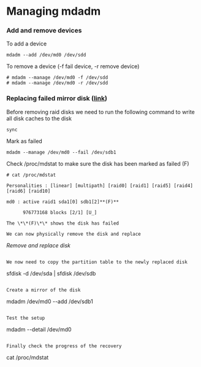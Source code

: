 # Managing mdadm

### Add and remove devices

To add a device
```
mdadm --add /dev/md0 /dev/sdd
```

To remove a device (-f fail device, -r remove device)
```
# mdadm --manage /dev/md0 -f /dev/sdd
# mdadm --manage /dev/md0 -r /dev/sdd
```

### Replacing failed mirror disk ([link](https://www.thegeekdiary.com/replacing-a-failed-mirror-disk-in-a-software-raid-array-mdadm/))

Before removing raid disks we need to run the following command to write all disk caches to the disk
```
sync    
```

Mark as failed
```
mdadm --manage /dev/md0 --fail /dev/sdb1
```

Check /proc/mdstat to make sure the disk has been marked as failed (F)
```
# cat /proc/mdstat

Personalities : [linear] [multipath] [raid0] [raid1] [raid5] [raid4] [raid6] [raid10]

md0 : active raid1 sda1[0] sdb1[2]**(F)**

      976773168 blocks [2/1] [U_]

The \*\*(F)\*\* shows the disk has failed

We can now physically remove the disk and replace
```
_Remove and replace disk_
```

We now need to copy the partition table to the newly replaced disk
```
sfdisk -d /dev/sda | sfdisk /dev/sdb
```

Create a mirror of the disk
```
mdadm /dev/md0 --add /dev/sdb1
```

Test the setup
```
mdadm --detail /dev/md0
```

Finally check the progress of the recovery
```
cat /proc/mdstat
```
